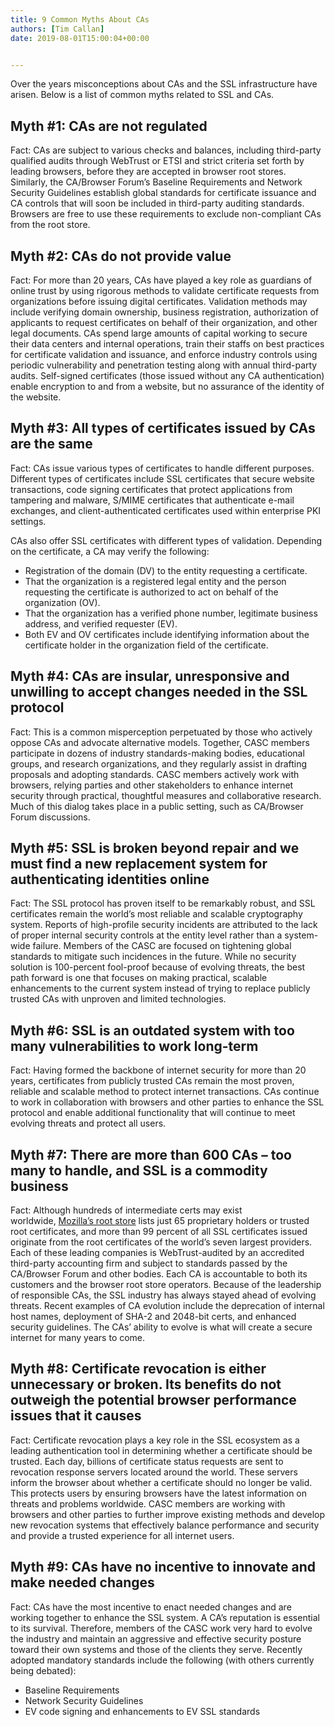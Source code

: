 ```yaml
---
title: 9 Common Myths About CAs
authors: [Tim Callan]
date: 2019-08-01T15:00:04+00:00


---
```

Over the years misconceptions about CAs and the SSL infrastructure have arisen. Below is a list of common myths related to SSL and CAs.

## Myth #1: CAs are not regulated

Fact: CAs are subject to various checks and balances, including third-party qualified audits through WebTrust or ETSI and strict criteria set forth by leading browsers, before they are accepted in browser root stores. Similarly, the CA/Browser Forum’s Baseline Requirements and Network Security Guidelines establish global standards for certificate issuance and CA controls that will soon be included in third-party auditing standards. Browsers are free to use these requirements to exclude non-compliant CAs from the root store.

## Myth #2: CAs do not provide value

Fact: For more than 20 years, CAs have played a key role as guardians of online trust by using rigorous methods to validate certificate requests from organizations before issuing digital certificates. Validation methods may include verifying domain ownership, business registration, authorization of applicants to request certificates on behalf of their organization, and other legal documents. CAs spend large amounts of capital working to secure their data centers and internal operations, train their staffs on best practices for certificate validation and issuance, and enforce industry controls using periodic vulnerability and penetration testing along with annual third-party audits. Self-signed certificates (those issued without any CA authentication) enable encryption to and from a website, but no assurance of the identity of the website.

## Myth #3: All types of certificates issued by CAs are the same

Fact: CAs issue various types of certificates to handle different purposes. Different types of certificates include SSL certificates that secure website transactions, code signing certificates that protect applications from tampering and malware, S/MIME certificates that authenticate e-mail exchanges, and client-authenticated certificates used within enterprise PKI settings.

CAs also offer SSL certificates with different types of validation. Depending on the certificate, a CA may verify the following:

  * Registration of the domain (DV) to the entity requesting a certificate.
  * That the organization is a registered legal entity and the person requesting the certificate is authorized to act on behalf of the organization (OV).
  * That the organization has a verified phone number, legitimate business address, and verified requester (EV).
  * Both EV and OV certificates include identifying information about the certificate holder in the organization field of the certificate.

## Myth #4: CAs are insular, unresponsive and unwilling to accept changes needed in the SSL protocol

Fact: This is a common misperception perpetuated by those who actively oppose CAs and advocate alternative models. Together, CASC members participate in dozens of industry standards-making bodies, educational groups, and research organizations, and they regularly assist in drafting proposals and adopting standards. CASC members actively work with browsers, relying parties and other stakeholders to enhance internet security through practical, thoughtful measures and collaborative research. Much of this dialog takes place in a public setting, such as CA/Browser Forum discussions.

## Myth #5: SSL is broken beyond repair and we must find a new replacement system for authenticating identities online

Fact: The SSL protocol has proven itself to be remarkably robust, and SSL certificates remain the world’s most reliable and scalable cryptography system. Reports of high-profile security incidents are attributed to the lack of proper internal security controls at the entity level rather than a system-wide failure. Members of the CASC are focused on tightening global standards to mitigate such incidences in the future. While no security solution is 100-percent fool-proof because of evolving threats, the best path forward is one that focuses on making practical, scalable enhancements to the current system instead of trying to replace publicly trusted CAs with unproven and limited technologies.

## Myth #6: SSL is an outdated system with too many vulnerabilities to work long-term

Fact: Having formed the backbone of internet security for more than 20 years, certificates from publicly trusted CAs remain the most proven, reliable and scalable method to protect internet transactions. CAs continue to work in collaboration with browsers and other parties to enhance the SSL protocol and enable additional functionality that will continue to meet evolving threats and protect all users.

## Myth #7: There are more than 600 CAs – too many to handle, and SSL is a commodity business

Fact: Although hundreds of intermediate certs may exist worldwide, [Mozilla’s root store][1] lists just 65 proprietary holders or trusted root certificates, and more than 99 percent of all SSL certificates issued originate from the root certificates of the world’s seven largest providers. Each of these leading companies is WebTrust-audited by an accredited third-party accounting firm and subject to standards passed by the CA/Browser Forum and other bodies. Each CA is accountable to both its customers and the browser root store operators. Because of the leadership of responsible CAs, the SSL industry has always stayed ahead of evolving threats. Recent examples of CA evolution include the deprecation of internal host names, deployment of SHA-2 and 2048-bit certs, and enhanced security guidelines. The CAs&#8217; ability to evolve is what will create a secure internet for many years to come.

## Myth #8: Certificate revocation is either unnecessary or broken. Its benefits do not outweigh the potential browser performance issues that it causes

Fact: Certificate revocation plays a key role in the SSL ecosystem as a leading authentication tool in determining whether a certificate should be trusted. Each day, billions of certificate status requests are sent to revocation response servers located around the world. These servers inform the browser about whether a certificate should no longer be valid. This protects users by ensuring browsers have the latest information on threats and problems worldwide. CASC members are working with browsers and other parties to further improve existing methods and develop new revocation systems that effectively balance performance and security and provide a trusted experience for all internet users.

## Myth #9: CAs have no incentive to innovate and make needed changes

Fact: CAs have the most incentive to enact needed changes and are working together to enhance the SSL system. A CA’s reputation is essential to its survival. Therefore, members of the CASC work very hard to evolve the industry and maintain an aggressive and effective security posture toward their own systems and those of the clients they serve. Recently adopted mandatory standards include the following (with others currently being debated):

  * Baseline Requirements
  * Network Security Guidelines
  * EV code signing and enhancements to EV SSL standards

 [1]: https://docs.google.com/spreadsheet/pub?key=0Ah-tHXMAwqU3dGx0cGFObG9QM192NFM4UWNBMlBaekE&single=true&gid=1&output=html